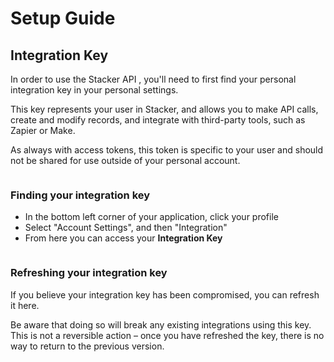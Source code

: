 # Setup Guide

## Integration Key <a href="#personal-access-token" id="personal-access-token"></a>

In order to use the Stacker API , you'll need to first find your personal integration key in your personal settings.

This key represents your user in Stacker, and allows you to make API calls, create and modify records, and integrate with third-party tools, such as Zapier or Make.

As always with access tokens, this token is specific to your user and should not be shared for use outside of your personal account.

<figure><img src="https://3670244749-files.gitbook.io/~/files/v0/b/gitbook-x-prod.appspot.com/o/spaces%2F6QaGf7ZvNU2Re8mlQTaJ%2Fuploads%2FfbWeTEetk3hBpGua5fIh%2FCleanShot%202025-03-20%20at%2010.16.03%402x.png?alt=media&#x26;token=ca6b5f83-1e95-4499-b4a8-2454976cc14b" alt=""><figcaption></figcaption></figure>

### Finding your integration key

* In the bottom left corner of your application, click your profile
* Select "Account Settings", and then "Integration"
* From here you can access your **Integration Key**

<figure><img src="https://3670244749-files.gitbook.io/~/files/v0/b/gitbook-x-prod.appspot.com/o/spaces%2F6QaGf7ZvNU2Re8mlQTaJ%2Fuploads%2FVvVBe6UsKLqhlsF3YhhJ%2FCleanShot%202025-03-20%20at%2010.15.55%402x.png?alt=media&#x26;token=1285d1a9-ac5e-4535-8428-0a10fb2e6938" alt=""><figcaption></figcaption></figure>

### **Refreshing your integration key**

If you believe your integration key has been compromised, you can refresh it here.&#x20;

Be aware that doing so will break any existing integrations using this key. This is not a reversible action – once you have refreshed the key, there is no way to return to the previous version.

